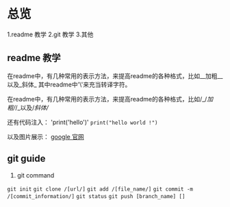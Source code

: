 # 总览
1.readme 教学
2.git 教学
3.其他

## readme 教学
在readme中，有几种常用的表示方法，来提高readme的各种格式，比如__加粗__以及_斜体_
其中readme中\'\\\'来充当转译字符。

在readme中，有几种常用的表示方法，来提高readme的各种格式，比如/_/_加粗/_/_以及/_斜体/_

还有代码注入：
'print('hello')'
`print("hello world !")`

以及图片展示：
[google 官网](www.google.com)

## git guide
1. git command

`git init`
`git clone /[url/]`
`git add /[file_name/]`
`git commit -m /[commit_information/]`
`git status`
`git push [branch_name] []`
